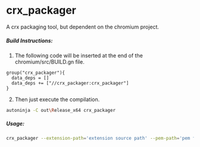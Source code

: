 # crx_packager

A crx packaging tool, but dependent on the chromium project.

##### Build Instructions:

1. The following code will be inserted at the end of the chromium/src/BUILD.gn file.

```gn
group("crx_packager"){
  data_deps = []
  data_deps += ["//crx_packager:crx_packager"]
}
```

2. Then just execute the compilation.

```bash
autoninja -C out\Release_x64 crx_packager
```

##### Usage:

```bash
crx_packager --extension-path='extension source path' --pem-path='pem file path' --crx-path='crx file path'
```
